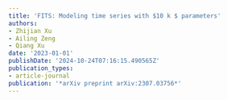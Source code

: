 ```yaml
---
title: 'FITS: Modeling time series with $10 k $ parameters'
authors:
- Zhijian Xu
- Ailing Zeng
- Qiang Xu
date: '2023-01-01'
publishDate: '2024-10-24T07:16:15.490565Z'
publication_types:
- article-journal
publication: '*arXiv preprint arXiv:2307.03756*'
---
```

